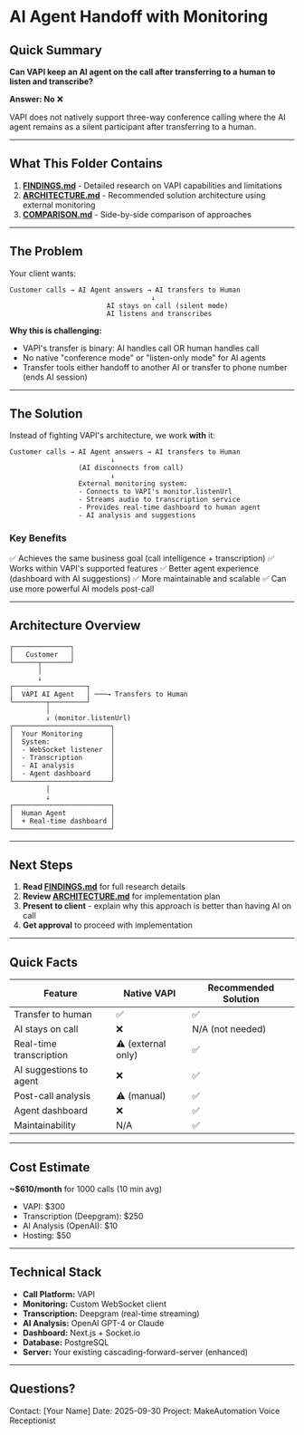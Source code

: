 # AI Agent Handoff with Monitoring

## Quick Summary

**Can VAPI keep an AI agent on the call after transferring to a human to listen and transcribe?**

**Answer: No** ❌

VAPI does not natively support three-way conference calling where the AI agent remains as a silent participant after transferring to a human.

---

## What This Folder Contains

1. **[FINDINGS.md](./FINDINGS.md)** - Detailed research on VAPI capabilities and limitations
2. **[ARCHITECTURE.md](./ARCHITECTURE.md)** - Recommended solution architecture using external monitoring
3. **[COMPARISON.md](./COMPARISON.md)** - Side-by-side comparison of approaches

---

## The Problem

Your client wants:
```
Customer calls → AI Agent answers → AI transfers to Human
                                   ↓
                        AI stays on call (silent mode)
                        AI listens and transcribes
```

**Why this is challenging:**
- VAPI's transfer is binary: AI handles call OR human handles call
- No native "conference mode" or "listen-only mode" for AI agents
- Transfer tools either handoff to another AI or transfer to phone number (ends AI session)

---

## The Solution

Instead of fighting VAPI's architecture, we work **with** it:

```
Customer calls → AI Agent answers → AI transfers to Human
                         ↓
                 (AI disconnects from call)
                         ↓
                 External monitoring system:
                 - Connects to VAPI's monitor.listenUrl
                 - Streams audio to transcription service
                 - Provides real-time dashboard to human agent
                 - AI analysis and suggestions
```

### Key Benefits
✅ Achieves the same business goal (call intelligence + transcription)
✅ Works within VAPI's supported features
✅ Better agent experience (dashboard with AI suggestions)
✅ More maintainable and scalable
✅ Can use more powerful AI models post-call

---

## Architecture Overview

```
┌──────────────┐
│   Customer   │
└──────┬───────┘
       │
       ↓
┌──────────────────┐
│  VAPI AI Agent   │ ───→ Transfers to Human
└────────┬─────────┘
         │
         ↓ (monitor.listenUrl)
┌────────────────────────┐
│  Your Monitoring       │
│  System:               │
│  - WebSocket listener  │
│  - Transcription       │
│  - AI analysis         │
│  - Agent dashboard     │
└────────────────────────┘
         │
         ↓
┌────────────────────────┐
│  Human Agent           │
│  + Real-time dashboard │
└────────────────────────┘
```

---

## Next Steps

1. **Read [FINDINGS.md](./FINDINGS.md)** for full research details
2. **Review [ARCHITECTURE.md](./ARCHITECTURE.md)** for implementation plan
3. **Present to client** - explain why this approach is better than having AI on call
4. **Get approval** to proceed with implementation

---

## Quick Facts

| Feature | Native VAPI | Recommended Solution |
|---------|-------------|---------------------|
| Transfer to human | ✅ | ✅ |
| AI stays on call | ❌ | N/A (not needed) |
| Real-time transcription | ⚠️ (external only) | ✅ |
| AI suggestions to agent | ❌ | ✅ |
| Post-call analysis | ⚠️ (manual) | ✅ |
| Agent dashboard | ❌ | ✅ |
| Maintainability | N/A | ✅ |

---

## Cost Estimate

**~$610/month** for 1000 calls (10 min avg)
- VAPI: $300
- Transcription (Deepgram): $250
- AI Analysis (OpenAI): $10
- Hosting: $50

---

## Technical Stack

- **Call Platform:** VAPI
- **Monitoring:** Custom WebSocket client
- **Transcription:** Deepgram (real-time streaming)
- **AI Analysis:** OpenAI GPT-4 or Claude
- **Dashboard:** Next.js + Socket.io
- **Database:** PostgreSQL
- **Server:** Your existing cascading-forward-server (enhanced)

---

## Questions?

Contact: [Your Name]
Date: 2025-09-30
Project: MakeAutomation Voice Receptionist